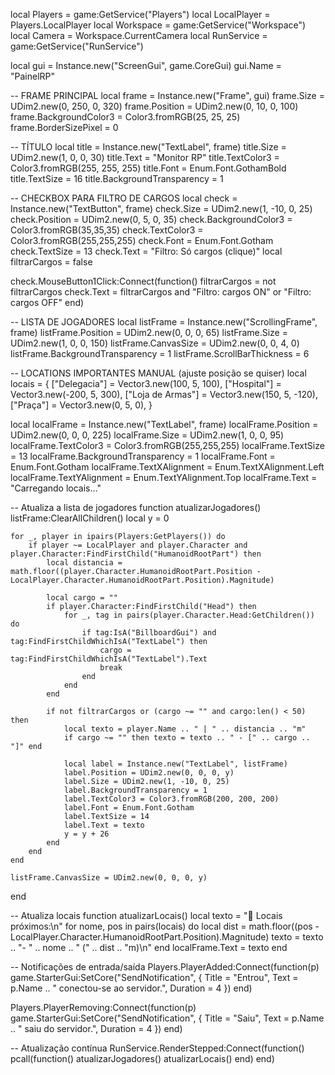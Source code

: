 local Players = game:GetService("Players")
local LocalPlayer = Players.LocalPlayer
local Workspace = game:GetService("Workspace")
local Camera = Workspace.CurrentCamera
local RunService = game:GetService("RunService")

local gui = Instance.new("ScreenGui", game.CoreGui)
gui.Name = "PainelRP"

-- FRAME PRINCIPAL
local frame = Instance.new("Frame", gui)
frame.Size = UDim2.new(0, 250, 0, 320)
frame.Position = UDim2.new(0, 10, 0, 100)
frame.BackgroundColor3 = Color3.fromRGB(25, 25, 25)
frame.BorderSizePixel = 0

-- TÍTULO
local title = Instance.new("TextLabel", frame)
title.Size = UDim2.new(1, 0, 0, 30)
title.Text = "Monitor RP"
title.TextColor3 = Color3.fromRGB(255, 255, 255)
title.Font = Enum.Font.GothamBold
title.TextSize = 16
title.BackgroundTransparency = 1

-- CHECKBOX PARA FILTRO DE CARGOS
local check = Instance.new("TextButton", frame)
check.Size = UDim2.new(1, -10, 0, 25)
check.Position = UDim2.new(0, 5, 0, 35)
check.BackgroundColor3 = Color3.fromRGB(35,35,35)
check.TextColor3 = Color3.fromRGB(255,255,255)
check.Font = Enum.Font.Gotham
check.TextSize = 13
check.Text = "Filtro: Só cargos (clique)"
local filtrarCargos = false

check.MouseButton1Click:Connect(function()
	filtrarCargos = not filtrarCargos
	check.Text = filtrarCargos and "Filtro: cargos ON" or "Filtro: cargos OFF"
end)

-- LISTA DE JOGADORES
local listFrame = Instance.new("ScrollingFrame", frame)
listFrame.Position = UDim2.new(0, 0, 0, 65)
listFrame.Size = UDim2.new(1, 0, 0, 150)
listFrame.CanvasSize = UDim2.new(0, 0, 4, 0)
listFrame.BackgroundTransparency = 1
listFrame.ScrollBarThickness = 6

-- LOCATIONS IMPORTANTES MANUAL (ajuste posição se quiser)
local locais = {
	["Delegacia"] = Vector3.new(100, 5, 100),
	["Hospital"] = Vector3.new(-200, 5, 300),
	["Loja de Armas"] = Vector3.new(150, 5, -120),
	["Praça"] = Vector3.new(0, 5, 0),
}

local localFrame = Instance.new("TextLabel", frame)
localFrame.Position = UDim2.new(0, 0, 0, 225)
localFrame.Size = UDim2.new(1, 0, 0, 95)
localFrame.TextColor3 = Color3.fromRGB(255,255,255)
localFrame.TextSize = 13
localFrame.BackgroundTransparency = 1
localFrame.Font = Enum.Font.Gotham
localFrame.TextXAlignment = Enum.TextXAlignment.Left
localFrame.TextYAlignment = Enum.TextYAlignment.Top
localFrame.Text = "Carregando locais..."

-- Atualiza a lista de jogadores
function atualizarJogadores()
	listFrame:ClearAllChildren()
	local y = 0

	for _, player in ipairs(Players:GetPlayers()) do
		if player ~= LocalPlayer and player.Character and player.Character:FindFirstChild("HumanoidRootPart") then
			local distancia = math.floor((player.Character.HumanoidRootPart.Position - LocalPlayer.Character.HumanoidRootPart.Position).Magnitude)

			local cargo = ""
			if player.Character:FindFirstChild("Head") then
				for _, tag in pairs(player.Character.Head:GetChildren()) do
					if tag:IsA("BillboardGui") and tag:FindFirstChildWhichIsA("TextLabel") then
						cargo = tag:FindFirstChildWhichIsA("TextLabel").Text
						break
					end
				end
			end

			if not filtrarCargos or (cargo ~= "" and cargo:len() < 50) then
				local texto = player.Name .. " | " .. distancia .. "m"
				if cargo ~= "" then texto = texto .. " - [" .. cargo .. "]" end

				local label = Instance.new("TextLabel", listFrame)
				label.Position = UDim2.new(0, 0, 0, y)
				label.Size = UDim2.new(1, -10, 0, 25)
				label.BackgroundTransparency = 1
				label.TextColor3 = Color3.fromRGB(200, 200, 200)
				label.Font = Enum.Font.Gotham
				label.TextSize = 14
				label.Text = texto
				y = y + 26
			end
		end
	end

	listFrame.CanvasSize = UDim2.new(0, 0, 0, y)
end

-- Atualiza locais
function atualizarLocais()
	local texto = "📍 Locais próximos:\n"
	for nome, pos in pairs(locais) do
		local dist = math.floor((pos - LocalPlayer.Character.HumanoidRootPart.Position).Magnitude)
		texto = texto .. "- " .. nome .. " (" .. dist .. "m)\n"
	end
	localFrame.Text = texto
end

-- Notificações de entrada/saída
Players.PlayerAdded:Connect(function(p)
	game.StarterGui:SetCore("SendNotification", {
		Title = "Entrou",
		Text = p.Name .. " conectou-se ao servidor.",
		Duration = 4
	})
end)

Players.PlayerRemoving:Connect(function(p)
	game.StarterGui:SetCore("SendNotification", {
		Title = "Saiu",
		Text = p.Name .. " saiu do servidor.",
		Duration = 4
	})
end)

-- Atualização contínua
RunService.RenderStepped:Connect(function()
	pcall(function()
		atualizarJogadores()
		atualizarLocais()
	end)
end)
